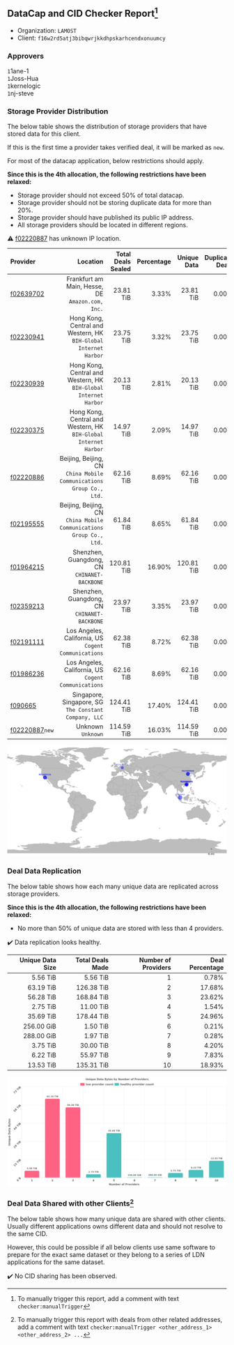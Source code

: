 ## DataCap and CID Checker Report[^1]
 - Organization: `LAMOST`
 - Client: `f16w2rd5atj3bibqwrjkkdhpskarhcendxonuumcy`
### Approvers
`1`1ane-1<br/>`1`Joss-Hua<br/>`1`kernelogic<br/>`1`nj-steve

### Storage Provider Distribution
The below table shows the distribution of storage providers that have stored data for this client.

If this is the first time a provider takes verified deal, it will be marked as `new`.

For most of the datacap application, below restrictions should apply.

**Since this is the 4th allocation, the following restrictions have been relaxed:**
 - Storage provider should not exceed 50% of total datacap.
 - Storage provider should not be storing duplicate data for more than 20%.
 - Storage provider should have published its public IP address.
 - All storage providers should be located in different regions.

⚠️ [f02220887](https://filfox.info/en/address/f02220887) has unknown IP location.

| Provider                                                    |                                                               Location | Total Deals Sealed | Percentage | Unique Data | Duplicate Deals |
| :---------------------------------------------------------- | ---------------------------------------------------------------------: | -----------------: | ---------: | ----------: | --------------: |
| [f02639702](https://filfox.info/en/address/f02639702)       |                    Frankfurt am Main, Hesse, DE<br/>`Amazon.com, Inc.` |          23.81 TiB |      3.33% |   23.81 TiB |           0.00% |
| [f02230941](https://filfox.info/en/address/f02230941)       |    Hong Kong, Central and Western, HK<br/>`BIH-Global Internet Harbor` |          23.75 TiB |      3.32% |   23.75 TiB |           0.00% |
| [f02230939](https://filfox.info/en/address/f02230939)       |    Hong Kong, Central and Western, HK<br/>`BIH-Global Internet Harbor` |          20.13 TiB |      2.81% |   20.13 TiB |           0.00% |
| [f02230375](https://filfox.info/en/address/f02230375)       |    Hong Kong, Central and Western, HK<br/>`BIH-Global Internet Harbor` |          14.97 TiB |      2.09% |   14.97 TiB |           0.00% |
| [f02220886](https://filfox.info/en/address/f02220886)       | Beijing, Beijing, CN<br/>`China Mobile Communications Group Co., Ltd.` |          62.16 TiB |      8.69% |   62.16 TiB |           0.00% |
| [f02195555](https://filfox.info/en/address/f02195555)       | Beijing, Beijing, CN<br/>`China Mobile Communications Group Co., Ltd.` |          61.84 TiB |      8.65% |   61.84 TiB |           0.00% |
| [f01964215](https://filfox.info/en/address/f01964215)       |                        Shenzhen, Guangdong, CN<br/>`CHINANET-BACKBONE` |         120.81 TiB |     16.90% |  120.81 TiB |           0.00% |
| [f02359213](https://filfox.info/en/address/f02359213)       |                        Shenzhen, Guangdong, CN<br/>`CHINANET-BACKBONE` |          23.97 TiB |      3.35% |   23.97 TiB |           0.00% |
| [f02191111](https://filfox.info/en/address/f02191111)       |                Los Angeles, California, US<br/>`Cogent Communications` |          62.38 TiB |      8.72% |   62.38 TiB |           0.00% |
| [f01986236](https://filfox.info/en/address/f01986236)       |                Los Angeles, California, US<br/>`Cogent Communications` |          62.16 TiB |      8.69% |   62.16 TiB |           0.00% |
| [f090665](https://filfox.info/en/address/f090665)           |               Singapore, Singapore, SG<br/>`The Constant Company, LLC` |         124.41 TiB |     17.40% |  124.41 TiB |           0.00% |
| [f02220887](https://filfox.info/en/address/f02220887)`new`  |                                                  Unknown<br/>`Unknown` |         114.59 TiB |     16.03% |  114.59 TiB |           0.00% |

<img src="https://raw.githubusercontent.com/data-preservation-programs/filplus-checker-assets/main/filecoin-project/filecoin-plus-large-datasets/issues/2150/1696919991899.png"/>

### Deal Data Replication
The below table shows how each many unique data are replicated across storage providers.


**Since this is the 4th allocation, the following restrictions have been relaxed:**
- No more than 50% of unique data are stored with less than 4 providers.

✔️ Data replication looks healthy.

| Unique Data Size | Total Deals Made | Number of Providers | Deal Percentage |
| ---------------: | ---------------: | ------------------: | --------------: |
|         5.56 TiB |         5.56 TiB |                   1 |           0.78% |
|        63.19 TiB |       126.38 TiB |                   2 |          17.68% |
|        56.28 TiB |       168.84 TiB |                   3 |          23.62% |
|         2.75 TiB |        11.00 TiB |                   4 |           1.54% |
|        35.69 TiB |       178.44 TiB |                   5 |          24.96% |
|       256.00 GiB |         1.50 TiB |                   6 |           0.21% |
|       288.00 GiB |         1.97 TiB |                   7 |           0.28% |
|         3.75 TiB |        30.00 TiB |                   8 |           4.20% |
|         6.22 TiB |        55.97 TiB |                   9 |           7.83% |
|        13.53 TiB |       135.31 TiB |                  10 |          18.93% |

<img src="https://raw.githubusercontent.com/data-preservation-programs/filplus-checker-assets/main/filecoin-project/filecoin-plus-large-datasets/issues/2150/1696919992788.png"/>

### Deal Data Shared with other Clients[^3]
The below table shows how many unique data are shared with other clients.
Usually different applications owns different data and should not resolve to the same CID.

However, this could be possible if all below clients use same software to prepare for the exact same dataset or they belong to a series of LDN applications for the same dataset.

✔️ No CID sharing has been observed.

[^1]: To manually trigger this report, add a comment with text `checker:manualTrigger`

[^2]: Deals from those addresses are combined into this report as they are specified with `checker:manualTrigger`

[^3]: To manually trigger this report with deals from other related addresses, add a comment with text `checker:manualTrigger <other_address_1> <other_address_2> ...`
